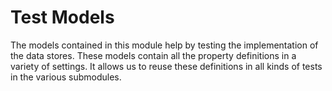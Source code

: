 # Test Models

The models contained in this module help by testing the implementation of the data stores.
These models contain all the property definitions in a variety of settings. It allows us
to reuse these definitions in all kinds of tests in the various submodules.
